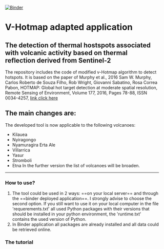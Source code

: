[![Binder](https://mybinder.org/badge_logo.svg)](https://mybinder.org/v2/gh/kedich22/Hotmap/main?labpath=Hotmap_improved_2.ipynb)
# V-Hotmap adapted application
## The detection of thermal hostspots associated with volcanic activity based on thermal reflection derived from Sentinel-2

The repository includes the code of modified v-Hotmap algorithm to detect hotspots. It is based on the paper of Murphy et al., 2016
Sam W. Murphy, Carlos Roberto de Souza Filho, Rob Wright, Giovanni Sabatino, Rosa Correa Pabon,
HOTMAP: Global hot target detection at moderate spatial resolution, Remote Sensing of Environment, Volume 177, 2016, Pages 78-88, ISSN 0034-4257,
[link click here](https://doi.org/10.1016/j.rse.2016.02.027)

The main changes are:
---
The developed tool is now applicable to the following volcanoes:
- Kilauea
- Nyiragongo 
- Nyamuragira Erta Ale
- Villarrica 
- Yasur 
- Stromboli
- Etna
In the further version the list of volcanoes will be broaden.
---
### How to use?
1. The tool could be used in 2 ways: ==on your local server== and through the ==binder deployed application==. I strongly advise to choose the second option.
If you still want to use it on your local computer in the file 'requerements.txt' all used Python packages with their versions that should be installed in your python environment, the 'runtime.txt' contains the used version of Python.
2. In Binder application all packages are already installed and all data could be retrieved online.

### The tutorial




